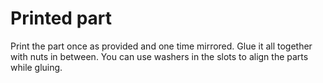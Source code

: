 # Printed part
Print the part once as provided and one time mirrored.
Glue it all together with nuts in between. You can use washers in the slots to align the parts while gluing.

